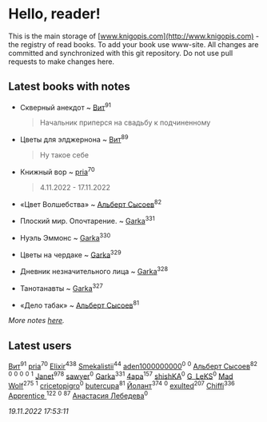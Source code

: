 # Hello, reader!
This is the main storage of [www.knigopis.com](http://www.knigopis.com) - the registry of read books.
To add your book use www-site. All changes are committed and synchronized with this git repository.
Do not use pull requests to make changes here.


## Latest books with notes
* Скверный анекдот ~ [Вит](users/300/300273923-vkontakte)<sup>91</sup>
    > Начальник приперся на свадьбу к подчиненному

* Цветы для элджернона ~ [Вит](users/300/300273923-vkontakte)<sup>89</sup>
    > Ну такое себе

* Книжный вор ~ [pria](users/128/128917939-vkontakte)<sup>70</sup>
    > 4.11.2022 - 17.11.2022

* «Цвет Волшебства» ~ [Альберт Сысоев](users/474/47446642-vkontakte)<sup>82</sup>

* Плоский мир. Опочтарение. ~ [Garka](users/115/115753719718250012620-google)<sup>331</sup>

* Нуэль Эммонс ~ [Garka](users/115/115753719718250012620-google)<sup>330</sup>

* Цветы на чердаке ~ [Garka](users/115/115753719718250012620-google)<sup>329</sup>

* Дневник незначительного лица ~ [Garka](users/115/115753719718250012620-google)<sup>328</sup>

* Танотанавты ~ [Garka](users/115/115753719718250012620-google)<sup>327</sup>

* «Дело табак» ~ [Альберт Сысоев](users/474/47446642-vkontakte)<sup>81</sup>


_More notes [here](latest_books_with_notes.md)._


## Latest users
[Вит](users/300/300273923-vkontakte)<sup>91</sup> 
[pria](users/128/128917939-vkontakte)<sup>70</sup> 
[Elixir](users/115/115826717712507836033-google)<sup>438</sup> 
[Smekalistii](users/864/86487125-vkontakte)<sup>44</sup> 
[aden1000000000](users/185/18514627-yandex)<sup>0</sup> 
[](users/112/112929930635076578999-google)<sup>0</sup> 
[Альберт Сысоев](users/474/47446642-vkontakte)<sup>82</sup> 
[](users/115/115339911132983129941-google)<sup>0</sup> 
[](users/107/107887484373704297776-google)<sup>0</sup> 
[](users/107/107967543883596923419-google)<sup>0</sup> 
[](users/109/109363607816033953885-google)<sup>0</sup> 
[](users/114/114112027514930339791-google)<sup>1</sup> 
[Janet](users/108/108113656204404967440-google)<sup>978</sup> 
[sawyer](users/117/117035910904503216203-google)<sup>0</sup> 
[Garka](users/115/115753719718250012620-google)<sup>331</sup> 
[4apa](users/117/117392596378069249667-google)<sup>157</sup> 
[shishKA](users/100/100388448555259282555-google)<sup>0</sup> 
[G_LeKS](users/106/106739562335093016041-google)<sup>0</sup> 
[Mad Wolf](users/947/94738840-vkontakte)<sup>275</sup> 
[](users/114/114908731072426313764-google)<sup>1</sup> 
[cricetopigro](users/189/189877867-vkontakte)<sup>0</sup> 
[butercupa](users/193/193697993-vkontakte)<sup>81</sup> 
[Йолант](users/104/104690883692185089260-google)<sup>374</sup> 
[](users/108/108681363726410562880-google)<sup>0</sup> 
[exulted](users/100/100599204551896265722-google)<sup>207</sup> 
[Chiffi](users/105/105831994080785626680-google)<sup>336</sup> 
[Apprentice ](users/528/52821952-vkontakte)<sup>122</sup> 
[](users/147/1470945916-yandex)<sup>0</sup> 
[](users/153/1537586159620888-facebook)<sup>87</sup> 
[Анастасия  Лебедева](users/100/100263890971268160725-google)<sup>0</sup> 


_19.11.2022 17:53:11_
